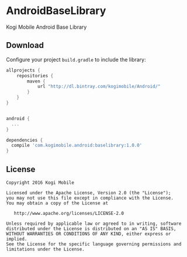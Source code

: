 # AndroidBaseLibrary
Kogi Mobile Android Base Library

Download
--------

Configure your project `build.gradle` to include the library:

```groovy
allprojects {
    repositories {
        maven {
            url "http://dl.bintray.com/kogimobile/Android/"
        }
    }
}
```

```groovy

android {
  ...
}

dependencies {
  compile 'com.kogimobile.android:baselibrary:1.0.0'
}
```

License
-------

    Copyright 2016 Kogi Mobile

    Licensed under the Apache License, Version 2.0 (the "License");
    you may not use this file except in compliance with the License.
    You may obtain a copy of the License at

       http://www.apache.org/licenses/LICENSE-2.0

    Unless required by applicable law or agreed to in writing, software
    distributed under the License is distributed on an "AS IS" BASIS,
    WITHOUT WARRANTIES OR CONDITIONS OF ANY KIND, either express or implied.
    See the License for the specific language governing permissions and
    limitations under the License.